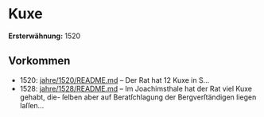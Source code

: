 # Kuxe

**Ersterwähnung:** 1520

## Vorkommen
- 1520: [jahre/1520/README.md](../jahre/1520/README.md) – Der Rat hat 12 Kuxe in S...
- 1528: [jahre/1528/README.md](../jahre/1528/README.md) – Im Joachimsthale hat der Rat viel Kuxe gehabt, die-
ſelben aber auf Beratſchlagung der Bergverſtändigen liegen
laſſen...
